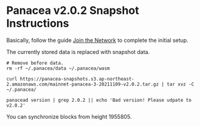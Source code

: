 # Panacea v2.0.2 Snapshot Instructions

Basically, follow the guide [Join the Network](https://medibloc.gitbook.io/panacea-core/guide/join-the-network) to complete the initial setup.

The currently stored data is replaced with snapshot data.
```shell
# Remove before data.
rm -rf ~/.panacea/data ~/.panacea/wasm

curl https://panacea-snapshots.s3.ap-northeast-2.amazonaws.com/mainnet-panacea-3-20211109-v2.0.2.tar.gz | tar xvz -C ~/.panacea/

panacead version | grep 2.0.2 || echo 'Bad version! Please udpate to v2.0.2'
```

You can synchronize blocks from height 1955805.
